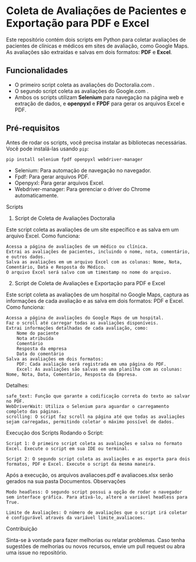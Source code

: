 # Coleta de Avaliações de Pacientes e Exportação para PDF e Excel

Este repositório contém dois scripts em Python para coletar avaliações de pacientes de clínicas e médicos em sites de avaliação, como Google Maps. As avaliações são extraídas e salvas em dois formatos: **PDF** e **Excel**.

## Funcionalidades

- O primeiro script coleta as avaliações do Doctoralia.com .
- O segundo script coleta as avaliações do Google.com .
- Ambos os scripts utilizam **Selenium** para navegação na página web e extração de dados, e **openpyxl** e **FPDF** para gerar os arquivos Excel e PDF.

## Pré-requisitos

Antes de rodar os scripts, você precisa instalar as bibliotecas necessárias. Você pode instalá-las usando `pip`:

```bash
pip install selenium fpdf openpyxl webdriver-manager
```
- Selenium: Para automação de navegação no navegador.
- Fpdf: Para gerar arquivos PDF.
- Openpyxl: Para gerar arquivos Excel.
- Webdriver-manager: Para gerenciar o driver do Chrome automaticamente.

Scripts
1. Script de Coleta de Avaliações Doctoralia

Este script coleta as avaliações de um site específico e as salva em um arquivo Excel.
Como funciona:

    Acessa a página de avaliações de um médico ou clínica.
    Extrai as avaliações de pacientes, incluindo o nome, nota, comentário, e outros dados.
    Salva as avaliações em um arquivo Excel com as colunas: Nome, Nota, Comentário, Data e Resposta do Médico.
    O arquivo Excel será salvo com um timestamp no nome do arquivo.

2. Script de Coleta de Avaliações e Exportação para PDF e Excel

Este script coleta as avaliações de um hospital no Google Maps, captura as informações de cada avaliação e as salva em dois formatos: PDF e Excel.
Como funciona:

    Acessa a página de avaliações do Google Maps de um hospital.
    Faz o scroll até carregar todas as avaliações disponíveis.
    Extrai informações detalhadas de cada avaliação, como:
        Nome do paciente
        Nota atribuída
        Comentário
        Resposta da empresa
        Data do comentário
    Salva as avaliações em dois formatos:
        PDF: Cada avaliação será registrada em uma página do PDF.
        Excel: As avaliações são salvas em uma planilha com as colunas: Nome, Nota, Data, Comentário, Resposta da Empresa.

Detalhes:

    safe_text: Função que garante a codificação correta do texto ao salvar no PDF.
    WebDriverWait: Utiliza o Selenium para aguardar o carregamento completo das páginas.
    scrolling: O script faz scroll na página até que todas as avaliações sejam carregadas, permitindo coletar o máximo possível de dados.

Execução dos Scripts
Rodando o Script:

    Script 1: O primeiro script coleta as avaliações e salva no formato Excel. Execute o script em sua IDE ou terminal.

    Script 2: O segundo script coleta as avaliações e as exporta para dois formatos, PDF e Excel. Execute o script da mesma maneira.

Após a execução, os arquivos avaliacoes.pdf e avaliacoes.xlsx serão gerados na sua pasta Documentos.
Observações

    Modo headless: O segundo script possui a opção de rodar o navegador sem interface gráfica. Para ativá-lo, altere a variável headless para True.

    Limite de Avaliações: O número de avaliações que o script irá coletar é configurável através da variável limite_avaliacoes.

Contribuição

Sinta-se à vontade para fazer melhorias ou relatar problemas. Caso tenha sugestões de melhorias ou novos recursos, envie um pull request ou abra uma issue no repositório.
